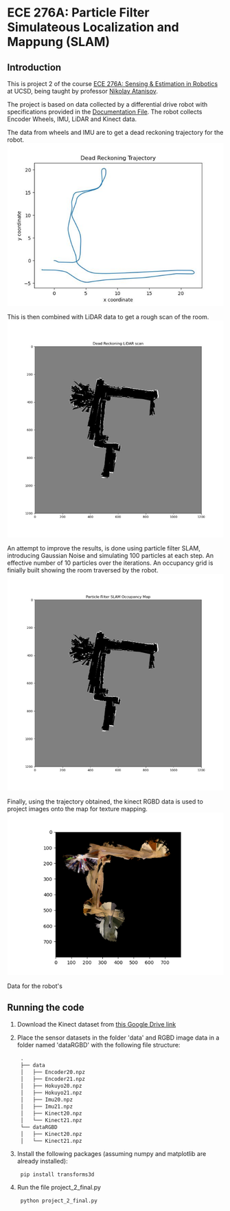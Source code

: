 
# ECE 276A: Particle Filter Simulateous Localization and Mappung (SLAM)

## Introduction
This is project 2 of the course [ECE 276A: Sensing & Estimation in Robotics](https://natanaso.github.io/ece276a/) at UCSD, being taught by professor [Nikolay Atanisov](https://natanaso.github.io/).

The project is based on data collected by a differential drive robot with specifications provided in the [Documentation File]('.\docs\RobotConfiguration.pdf'). The robot collects Encoder Wheels, IMU, LiDAR and Kinect data.

The data from wheels and IMU are to get a dead reckoning trajectory for the robot.
![Dead Reckoning Trajectory for Dataset 20](.\plots\dead_reckoning_trajectory_dt_20.jpg)

This is then combined with LiDAR data to get a rough scan of the room.
![Dead Reckoning Scan for Dataset 20](.\plots\dead_reckoning_LiDAR_scan_dt_20.jpg)

An attempt to improve the results, is done using particle filter SLAM, introducing Gaussian Noise and simulating 100 particles at each step. An effective number of 10 particles over the iterations. An occupancy grid is finially built showing the room traversed by the robot.
![Particle Filter SLAM Results for Dataset 20](plots\Particle_Filter_SLAM_Occupancy_Map20.jpg)

Finally, using the trajectory obtained, the kinect RGBD data is used to project images onto the map for texture mapping.
![Texture Mapping for Dataset 20](.\plots\Texture_Map20.png)

Data for the robot's 


## Running the code
1. Download the Kinect dataset from [this Google Drive link](https://drive.google.com/drive/folders/1_SLyxhnkSIKVsb_cdXW8BEZlQEDXkuRx)
2. Place the sensor datasets in the folder 'data' and RGBD image data in a folder named 'dataRGBD' with the following file structure:

        .
        ├── data
        │   ├── Encoder20.npz
        │   ├── Encoder21.npz
        │   ├── Hokuyo20.npz
        │   ├── Hokuyo21.npz
        │   ├── Imu20.npz
        │   ├── Imu21.npz
        │   ├── Kinect20.npz
        │   └── Kinect21.npz
        └── dataRGBD
        │   ├── Kinect20.npz
        │   └── Kinect21.npz
        
3. Install the following packages (assuming numpy and matplotlib are already installed):

        pip install transforms3d

4. Run the file project_2_final.py

        python project_2_final.py